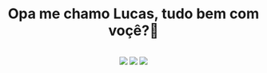 <div align="center"> <h1>Opa me chamo Lucas, tudo bem com voçê?👋</h1 >   </div>
  <br>
<div align="center">
  <a href="https://www.linkedin.com/in/lucas-cavalheiro-b1917b266/"><img src="https://img.shields.io/badge/LinkedIn-0077B5?style=for-the-badge&logo=linkedin&logoColor=white"></a> 
  <a href = "mailto:lucas_scb@outlook.com"><img src="https://img.shields.io/badge/Gmail-D14836?style=for-the-badge&logo=gmail&logoColor=white"></a>
  <a href="https://www.instagram.com/lucas_scavalheiro/"><img src="https://img.shields.io/badge/Instagram-E4405F?style=for-the-badge&logo=instagram&logoColor=white"></a> 
</div>
